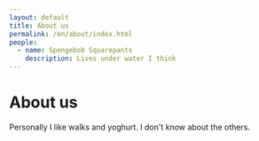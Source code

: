 ```yaml
---
layout: default
title: About us
permalink: /en/about/index.html
people:
  - name: Spongebob Squarepants
    description: Lives under water I think
---
```

# About us

Personally I like walks and yoghurt. I don't know about the others.